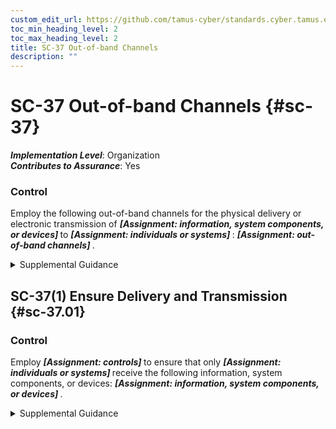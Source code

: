 ```yaml
---
custom_edit_url: https://github.com/tamus-cyber/standards.cyber.tamus.edu/tree/main/static/content/tamus.edu/TAMUS_profile.xml
toc_min_heading_level: 2
toc_max_heading_level: 2
title: SC-37 Out-of-band Channels
description: ""
---
```


# SC-37 Out-of-band Channels {#sc-37}

_**Implementation Level**_: Organization\
_**Contributes to Assurance**_: Yes

### Control

Employ the following out-of-band channels for the physical delivery or electronic transmission of <strong> <em>[Assignment: information, system components, or devices]</em> </strong> to <strong> <em>[Assignment: individuals or systems]</em> </strong>: <strong> <em>[Assignment: out-of-band channels]</em> </strong>.

<details>
  <summary>Supplemental Guidance</summary>

Out-of-band channels include local, non-network accesses to systems; network paths physically separate from network paths used for operational traffic; or non-electronic paths, such as the U.S. Postal Service. The use of out-of-band channels is contrasted with the use of in-band channels (i.e., the same channels) that carry routine operational traffic. Out-of-band channels do not have the same vulnerability or exposure as in-band channels. Therefore, the confidentiality, integrity, or availability compromises of in-band channels will not compromise or adversely affect the out-of-band channels. Organizations may employ out-of-band channels in the delivery or transmission of organizational items, including authenticators and credentials; cryptographic key management information; system and data backups; configuration management changes for hardware, firmware, or software; security updates; maintenance information; and malicious code protection updates. For example, cryptographic keys for encrypted files are delivered using a different channel than the file.

</details>

## SC-37(1) Ensure Delivery and Transmission {#sc-37.01}

### Control

Employ <strong> <em>[Assignment: controls]</em> </strong> to ensure that only <strong> <em>[Assignment: individuals or systems]</em> </strong> receive the following information, system components, or devices: <strong> <em>[Assignment: information, system components, or devices]</em> </strong>.

<details>
  <summary>Supplemental Guidance</summary>

Techniques employed by organizations to ensure that only designated systems or individuals receive certain information, system components, or devices include sending authenticators via an approved courier service but requiring recipients to show some form of government-issued photographic identification as a condition of receipt.

</details>

